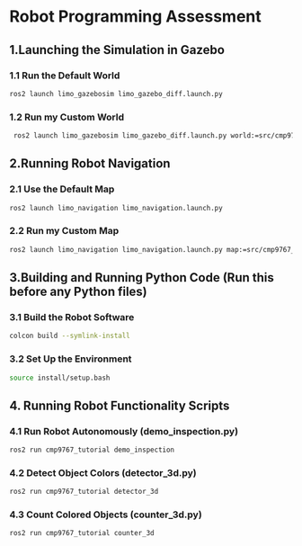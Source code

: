 # Robot Programming Assessment

## 1.Launching the Simulation in Gazebo
### 1.1 Run the Default World 
```bash
ros2 launch limo_gazebosim limo_gazebo_diff.launch.py              
```
### 1.2 Run my Custom World
```bash
 ros2 launch limo_gazebosim limo_gazebo_diff.launch.py world:=src/cmp9767_tutorial/worlds/testworld.world
```
## 2.Running Robot Navigation
### 2.1 Use the Default Map
```bash
ros2 launch limo_navigation limo_navigation.launch.py
```
### 2.2 Run my Custom Map
```bash
ros2 launch limo_navigation limo_navigation.launch.py map:=src/cmp9767_tutorial/maps/my_map.yaml use_sim_time:=true
```
## 3.Building and Running Python Code (Run this before any Python files)

### 3.1 Build the Robot Software
```bash
colcon build --symlink-install
```
### 3.2 Set Up the Environment
```bash
source install/setup.bash
```
## 4. Running Robot Functionality Scripts 
### 4.1 Run Robot Autonomously (demo_inspection.py)
```bash
ros2 run cmp9767_tutorial demo_inspection
```
### 4.2 Detect Object Colors (detector_3d.py)
```bash
ros2 run cmp9767_tutorial detector_3d
```
### 4.3 Count Colored Objects (counter_3d.py)
 ```bash
ros2 run cmp9767_tutorial counter_3d 
```
